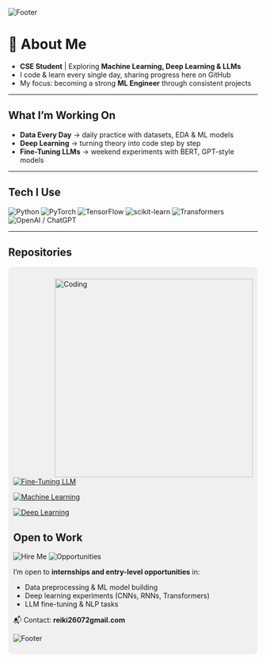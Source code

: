 ![Footer](https://capsule-render.vercel.app/api?type=waving&color=0:ffffff,100:808080&height=150&section=footer&text=Learning%20Every%20Day&fontSize=28&fontColor=ffffff)



# 👋 About Me  

 - **CSE Student** |  Exploring **Machine Learning, Deep Learning & LLMs**  
 - I code & learn every single day, sharing progress here on GitHub  
 - My focus: becoming a strong **ML Engineer** through consistent projects  

---
##  What I’m Working On
-  **Data Every Day** → daily practice with datasets, EDA & ML models  
-  **Deep Learning** → turning theory into code step by step  
-  **Fine-Tuning LLMs** → weekend experiments with BERT, GPT-style models  

---

##  Tech I Use
![Python](https://img.shields.io/badge/Python-3776AB?style=for-the-badge&logo=python&logoColor=white)
![PyTorch](https://img.shields.io/badge/PyTorch-EE4C2C?style=for-the-badge&logo=pytorch&logoColor=white)
![TensorFlow](https://img.shields.io/badge/TensorFlow-FF6F00?style=for-the-badge&logo=tensorflow&logoColor=white)
![scikit-learn](https://img.shields.io/badge/scikit--learn-F7931E?style=for-the-badge&logo=scikitlearn&logoColor=white)
![Transformers](https://img.shields.io/badge/Transformers-FFD43B?style=for-the-badge&logo=huggingface&logoColor=black)
![OpenAI / ChatGPT](https://img.shields.io/badge/chatGPT-74aa9c?style=for-the-badge&logo=openai&logoColor=white)

---

## Repositories

<div style="background-color:#f0f0f0; padding:10px; border-radius:10px;">

  <img align="right" alt="Coding" width="400"
       src="https://[media4.giphy.com/media/v1.Y2lkPTc5MGI3NjExejV4ODduamo5a3JjbGxzdnFlYmh5ZjQ5ajZka2g2bDNkYnV2OWU4aiZlcD12MV9pbnRlcm5hbF9naWZfYnlfaWQmY3Q9Zw/kYyuzqlmUa60U/giphy.gif](https://i.gifer.com/E3K6.gif)" />





[![Fine-Tuning LLM](https://img.shields.io/badge/Fine--Tuning%20LLM-%F0%9F%A4%96-blueviolet?style=for-the-badge&logo=github)](https://github.com/Rekhii/Fine-Tuning-LLM)  


[![Machine Learning](https://img.shields.io/badge/Machine%20Learning-%F0%9F%93%88-228B22?style=for-the-badge&logo=github)](https://github.com/Rekhii/Machine-Learning)  


[![Deep Learning](https://img.shields.io/badge/Deep%20Learning-%F0%9F%A7%A0-darkorange?style=for-the-badge&logo=github)](https://github.com/Rekhii/Deep-Learning)  
 






## Open to Work

![Hire Me](https://img.shields.io/badge/Open%20To-Work-green?style=for-the-badge&logo=github)
![Opportunities](https://img.shields.io/badge/Seeking-Internships%20%7C%20Entry--Level-orange?style=for-the-badge&logo=rocket)

I’m open to **internships and entry-level opportunities** in:  
-  Data preprocessing & ML model building  
-  Deep learning experiments (CNNs, RNNs, Transformers)  
-  LLM fine-tuning & NLP tasks  

📬 Contact: **reiki26072gmail.com**


![Footer](https://capsule-render.vercel.app/api?type=waving&color=ffffff&height=150&section=footer)

